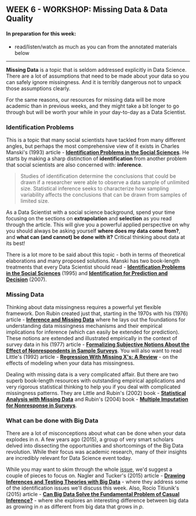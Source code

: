 ## WEEK 6 - WORKSHOP: Missing Data & Data Quality


#### In preparation for this week:
* read/listen/watch as much as you can from the annotated materials below

---

__Missing Data__ is a topic that is seldom addressed explicitly in Data Science. There are a lot of assumptions that need to be made about your data so you can safely ignore missingness. And it is terribly dangerous not to unpack those assumptions clearly.  

For the same reasons, our resources for missing data will be more academic than in previous weeks, and they might take a bit longer to go through but will be worth your while in your day-to-day as a Data Scientist.


### Identification Problems

This is a topic that many social scientists have tackled from many different angles, but perhaps the most comprehensive view of it exists in Charles Manski's (1993) article - [__Identification Problems in the Social Sciences__](https://www.jstor.org/stable/pdf/271005.pdf?seq=1). He starts by making a sharp distinction of __identification__ from another problem that social scientists are also concerned with: __inference__.

> Studies of identification determine the conclusions that could be drawn if a researcher were able to observe a data sample of unlimited size. Statistical inference seeks to characterize how sampling variability affects the conclusions that can be drawn from samples of limited size.

As a Data Scientist with a social science background, spend your time focusing on the sections on __extrapolation__ and __selection__ as you read through the article. This will give you a powerful applied perspective on why you should always be asking yourself __where does my data come from?__, and __what can (and cannot) be done with it?__ Critical thinking about data at its best!

There is a lot more to be said about this topic - both in terms of theoretical elaborations and many proposed solutions. Manski has two book-length treatments that every Data Scientist should read - [__Identification Problems in the Social Sciences__](https://www.hup.harvard.edu/catalog.php?isbn=9780674442849) (1995) and  [__Identification for Prediction and Decision__](https://www.hup.harvard.edu/catalog.php?isbn=9780674026537) (2007).

### Missing Data

Thinking about data missingness requires a powerful yet flexible framework. Don Rubin created just that, starting in the 1970s with his (1976) article - [__Inference and Missing Data__](https://academic.oup.com/biomet/article-abstract/63/3/581/270932?redirectedFrom=fulltext) where he lays out the foundations for understanding data missingness mechanisms and their empirical implications for inference (which can easily be extended for prediction). These notions are extended and illustrated empirically in the context of survey data in his (1977) article - [__Formalizing Subjective Notions About the Effect of Nonrespondents in Sample Surveys__](https://www.jstor.org/stable/2286214?seq=1). You will also want to read Little's (1992) article - [__Regression With Missing X's: A Review__](https://www.jstor.org/stable/2290664?seq=1) - on the effects of modeling when your data has missingness.

Dealing with missing data is a very complicated affair. But there are two superb book-length resources with outstanding empirical applications and very rigorous statistical thinking to help you if you deal with complicated missingness patterns. They are Little and Rubin's (2002) book - [__Statistical Analysis with Missing Data__](https://onlinelibrary.wiley.com/doi/book/10.1002/9781119013563) and Rubin's (2004) book - [__Multiple Imputation for Nonresponse in Surveys__](https://www.wiley.com/en-us/Multiple+Imputation+for+Nonresponse+in+Surveys-p-9780471655749).

### What can be done with Big Data

There are a lot of misconceptions about what can be done when your data explodes in _n_. A few years ago (2015), a group of very smart scholars delved into dissecting the opportunities and shortcomings of the Big Data revolution. While their focus was academic research, many of their insights are incredibly relevant for Data Science event today.

While you may want to skim through the whole [issue](https://www.cambridge.org/core/journals/ps-political-science-and-politics/issue/F71EE285BFB51E27DCE368E94D5A0F8B), we'd suggest a couple of pieces to focus on. Nagler and Tucker's (2015) article - [__Drawing Inferences and Testing Theories with Big Data__](https://www.cambridge.org/core/journals/ps-political-science-and-politics/article/drawing-inferences-and-testing-theories-with-big-data/FBA853C140713FC45DB2ABCF91808B18) - where they address some of the identification issues we'll discuss this week. Also, Roc&iacute;o Titiunik's (2015) article - [__Can Big Data Solve the Fundamental Problem of Casual Inference?__](https://www.cambridge.org/core/journals/ps-political-science-and-politics/article/can-big-data-solve-the-fundamental-problem-of-causal-inference/A6737446D01B322A5EC9B8F138242B74) - where she explores an interesting difference between big data as growing in _n_ as different from big data that grows in _p_.
